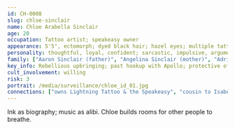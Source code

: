 ```yaml
---
id: CH-0008
slug: chloe-sinclair
name: Chloe Arabella Sinclair
age: 20
occupation: Tattoo artist; speakeasy owner
appearance: 5'5", ectomorph; dyed black hair; hazel eyes; multiple tattoos/piercings
personality: thoughtful, loyal, confident; sarcastic, impulsive, argumentative
family: ["Aaron Sinclair (father)", "Angelina Sinclair (mother)", "Adrian (half-brother)", "Claudia (half-sister)", "Brady (brother)", "Claire (sister)"]
key_info: Rebellious upbringing; past hookup with Apollo; protective of Davia.
cult_involvement: willing
risk: 3
portrait: /media/surveillance/chloe_id_01.jpg
connections: ["owns Lightning Tattoo & the Speakeasy", "cousin to Isabella/Jayson"]
---
```

Ink as biography; music as alibi. Chloe builds rooms for other people to breathe.
